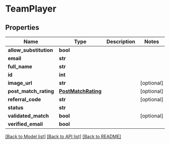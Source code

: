 # TeamPlayer

## Properties
Name | Type | Description | Notes
------------ | ------------- | ------------- | -------------
**allow_substitution** | **bool** |  | 
**email** | **str** |  | 
**full_name** | **str** |  | 
**id** | **int** |  | 
**image_url** | **str** |  | [optional] 
**post_match_rating** | [**PostMatchRating**](PostMatchRating.md) |  | [optional] 
**referral_code** | **str** |  | [optional] 
**status** | **str** |  | 
**validated_match** | **bool** |  | [optional] 
**verified_email** | **bool** |  | 

[[Back to Model list]](../README.md#documentation-for-models) [[Back to API list]](../README.md#documentation-for-api-endpoints) [[Back to README]](../README.md)

